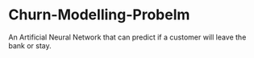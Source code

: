 # Churn-Modelling-Probelm
An Artificial Neural Network that can predict if a customer will leave the bank or stay.
